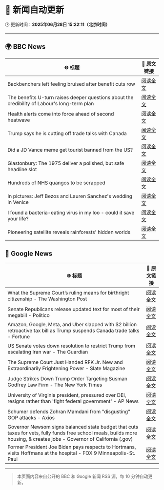 # 🧠 新闻自动更新

🕒 更新时间：**2025年06月28日 15:22:11（北京时间）**

---

## 🌍 BBC News

| 🌐 标题 | 🔗 原文链接 |
|--------|-------------|
| Backbenchers left feeling bruised after benefit cuts row | [阅读全文](https://www.bbc.com/news/articles/cd78vz9q3g5o) |
| The benefits U-turn raises deeper questions about the credibility of Labour's long-term plan | [阅读全文](https://www.bbc.com/news/articles/c0m8w7y10ggo) |
| Health alerts come into force ahead of second heatwave | [阅读全文](https://www.bbc.com/news/articles/cy4y8exrw0zo) |
| Trump says he is cutting off trade talks with Canada | [阅读全文](https://www.bbc.com/news/articles/ckg629n7wzvo) |
| Did a JD Vance meme get tourist banned from the US? | [阅读全文](https://www.bbc.com/news/videos/c5y2l9nn7y1o) |
| Glastonbury: The 1975 deliver a polished, but safe headline slot | [阅读全文](https://www.bbc.com/news/articles/cz6gdnz041do) |
| Hundreds of NHS quangos to be scrapped | [阅读全文](https://www.bbc.com/news/articles/c3w4xl8gyyqo) |
| In pictures: Jeff Bezos and Lauren Sanchez's wedding in Venice | [阅读全文](https://www.bbc.com/news/articles/cdx5g4vjz07o) |
| I found a bacteria-eating virus in my loo - could it save your life? | [阅读全文](https://www.bbc.com/news/articles/czryvm3nlvdo) |
| Pioneering satellite reveals rainforests' hidden worlds | [阅读全文](https://www.bbc.co.uk/news/resources/idt-d7353b50-0fea-46ba-8495-ae9e25192cfe) |

## 📰 Google News

| 🌐 标题 | 🔗 原文链接 |
|--------|-------------|
| What the Supreme Court’s ruling means for birthright citizenship - The Washington Post | [阅读全文](https://news.google.com/rss/articles/CBMiswFBVV95cUxQSW1fZU03bWlRM0RpU2kwR3V6b3JBNmNvSFJ5YTM1ZWUxLW1VTTc3U25pSkFRV0REV0FKLXlyWnVxdUtjUWhaQ2VwVGNYSTM3Mk0wYXpHUU82eTIwMDhoanIxbk4xWHNjUWpPRE94ZHFtMkpSY3RPR0xDMDZPLVl4a0lvS19FVHRObVg4QlNQX256SHYyTll3OGtDNzNIQk1ibVEwb1RoakhPSVpYTEswdW1sNA?oc=5) |
| Senate Republicans release updated text for most of their megabill - Politico | [阅读全文](https://news.google.com/rss/articles/CBMiygFBVV95cUxPX0Z4MmNoRHAtYmcwRzFNaktIczB5UFhjd1A1d01MN3B3aXlmQlJpR3puY19TY3RPNUFlTFdkWEM2VXZ3ZVVxZldubXFpLTJ0V3hkcnF6Y1laTjhITXhiVmUtMGtfYVFZdDVac1pwVkZEU2tOTV9acDNzMjlfUUtMem5teDFQYW1rYXJ0d2M5TTllSXJhWi1CTlltNVlBN3liMGhkdFlsbkVuMXY4dDVRM0NqdmxrTEszcWlNWHJFOEdnNXU0NFNlRTZB?oc=5) |
| Amazon, Google, Meta, and Uber slapped with $2 billion retroactive tax bill as Trump suspends Canada trade talks - Fortune | [阅读全文](https://news.google.com/rss/articles/CBMikAFBVV95cUxNU0dDQWUyTTB5Y196QVdlNlJWVjMtY1Zxc0xmdlB6dEozVl9lTTlTVEd6eHVkT3lucFZ6dm10ZWZNT1VIaHhDSUEzd0ZabkYzNTI1VDA5R1RVV293UWx2cklLM09GemdhZXdCWnlGT2Q5c1BYbXN6NHNkZk9DbWwzUU9oUXFhYlhiNWVuM1Y1ZUI?oc=5) |
| US Senate votes down resolution to restrict Trump from escalating Iran war - The Guardian | [阅读全文](https://news.google.com/rss/articles/CBMihgFBVV95cUxQWVZhdG5RSmcxRkRvLUhYRzYxUmRFWERSU3FLbzNQTF9QdTA2M1BRTndOQUlldTBIRFlVN0p2cjBzc0l2eDdiemxnRkZwZFh1UUpNM2ZiTndvdEdYY0F4ZTlHbzhkRXhqZTd4ZGVlTnNVZ25idVdMaU5FSG9hRXdoR194ZG53UQ?oc=5) |
| The Supreme Court Just Handed RFK Jr. New and Extraordinarily Frightening Power - Slate Magazine | [阅读全文](https://news.google.com/rss/articles/CBMihwFBVV95cUxPMExYWm9MTEhjVnNFZ1pBMlR6S3EwSUFwVFcxd0ZNVm55czRFQzNYcHFQdXY2ZVg4UmdFS3UtZ0ctemgtV1dEZWhtSjZWVFJvd0xPOG9RRm1iYm13Ti0waEt3LU13OGZLXzdLMjkzNmlNajlTa0pCR0pFNk5waVNIX041TTJBa0U?oc=5) |
| Judge Strikes Down Trump Order Targeting Susman Godfrey Law Firm - The New York Times | [阅读全文](https://news.google.com/rss/articles/CBMijwFBVV95cUxPX3VYdXQ4aWVUQUdZelZfbmlKYzA1cDlyWHdyQlV3elphbEh4Rzc5QlJWRVhzT1VhMU9wOGE5Um9xcllLTjQwUXlGbWVobHE4VkxTZ0ZNMUZfLUw3UjhPN2JjMkJxVS1jbGNmREFQYmVWQ1RRWG91TW9JS3NnNzBRcFpWMkFoU2R2LVJzMHI4QQ?oc=5) |
| University of Virginia president, pressured over DEI, resigns rather than 'fight federal government' - AP News | [阅读全文](https://news.google.com/rss/articles/CBMingFBVV95cUxQLUdnYkJHUUpkVXljQTJLSW5IVnlsVGZrVFA0ZWFQdm5CRmpTdzl5em1KVk4wQkZIOXh3TjZrUjFQOWdEUm1kUWRpazgxbi1GZE13WVAxTV9yM2pyTzVjcTI2Z3U4MFRmUzc5YWFKOUVjRFJPZXROQ3ZMNHZOSkhHM3BwcWo2VWdXd1N3VFE5bW5RWnNjS3pGS2Q5VUpKZw?oc=5) |
| Schumer defends Zohran Mamdani from "disgusting" GOP attacks - Axios | [阅读全文](https://news.google.com/rss/articles/CBMihwFBVV95cUxNcTdXLUZzSjlYNXV4QUxYZzU3N19UVTNIZ2FSY0ZrWm1abjY5R244eE5NMjZVWmkxZktXeTRTeVgyNm1lb0E5bk1YV2FIdDVRNHRQWm9HOENkMmt6ejRNUXhBSTNXLUNobUItdDVzUTluQVVXM0VMcmpwTmZLWktUM05VTl91Zmc?oc=5) |
| Governor Newsom signs balanced state budget that cuts taxes for vets, fully funds free school meals, builds more housing, & creates jobs - Governor of California (.gov) | [阅读全文](https://news.google.com/rss/articles/CBMiU0FVX3lxTFBJZmV4bzNwOWdBMjhZcEhkTS1VVHZiTERQOVRvdE5RaWJOemxSYXhLbXJ5dkYzcUd4dk5JM3lISGFJOThhVjhwakFBWFpiaVZFbk9J?oc=5) |
| Former President Joe Biden pays respects to Hortmans, visits Hoffmans at the hospital - FOX 9 Minneapolis-St. Paul | [阅读全文](https://news.google.com/rss/articles/CBMijgFBVV95cUxObDNFOWdGSGFEeHdydG9vb19XOVp0TnNuV3czZ1VVZ2dlNFlrb0xaZnduRFBaWHRWQkNIZk9BQlJWdkRPOHVpQ3lRRTF3dXBHSnk1OXA0VmJZa0ZpQ0pOQmI1RlJPWEE1SGZLWW1ja0tibzFTbXhfWWJWR1NTbW1PN1BFcnhhY3FNUGVMd1NR0gGTAUFVX3lxTFBxQ0czb285VktHaHd0SmNrRDF5YjNuR0xQMmNla0Z6ekY5eEhuMl80UjlaNU9qTGNPTnhSMUVPNG5pUEJBOHd4d29FM3RVZmlYdXM2MlJXZUljdHpMQVlFR0hMQzQ4YXVYNklGY29aSjNBM3RGRkdteGl4a2FEc21TcXgwd0J5dnNldm1aV1FkRlBpWQ?oc=5) |

---
> 本页面内容来自公开的 BBC 和 Google 新闻 RSS 源，每 10 分钟自动更新。